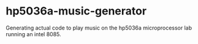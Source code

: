 # hp5036a-music-generator
Generating actual code to play music on the hp5036a microprocessor lab running an intel 8085.
